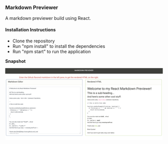 ### Markdown Previewer

A markdown previewer build using React.

#### Installation Instructions
* Clone the repository
* Run "npm install" to install the dependencies
* Run "npm start" to run the application

**Snapshot**

![Markdown Previewer](./markdown_previewer.png)



